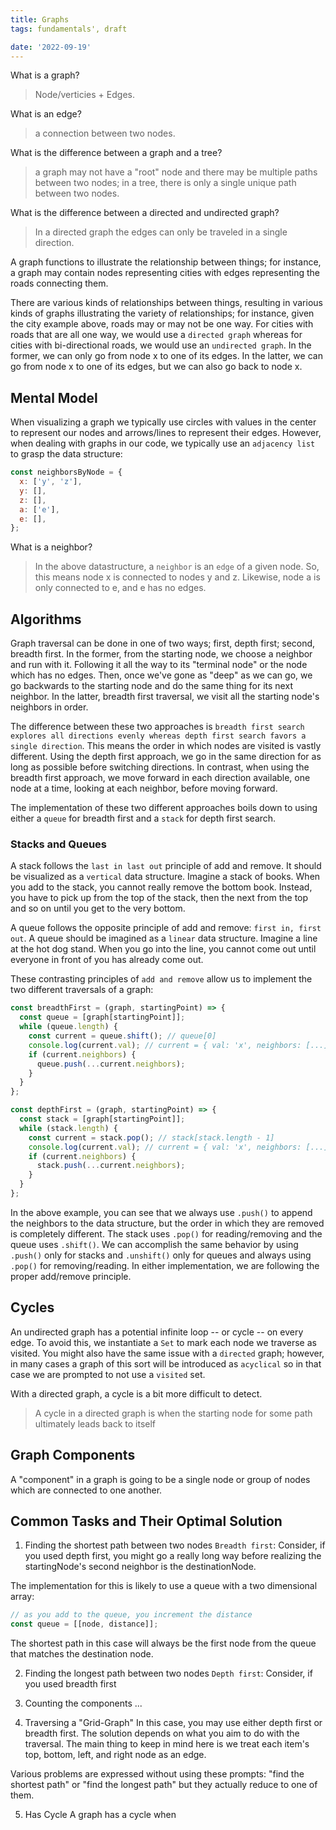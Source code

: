 ```yaml
---
title: Graphs
tags: fundamentals', draft

date: '2022-09-19'
---
```


What is a graph?

> Node/verticies + Edges.

What is an edge?

> a connection between two nodes.

What is the difference between a graph and a tree?

> a graph may not have a "root" node and there may be multiple paths between two nodes; in a tree, there is only a single unique path between two nodes.

What is the difference between a directed and undirected graph?

> In a directed graph the edges can only be traveled in a single direction.

A graph functions to illustrate the relationship between things; for instance, a graph may contain nodes representing cities with edges representing the roads connecting them.

There are various kinds of relationships between things, resulting in various kinds of graphs illustrating the variety of relationships; for instance, given the city example above, roads may or may not be one way. For cities with roads that are all one way, we would use a `directed graph` whereas for cities with bi-directional roads, we would use an `undirected graph`. In the former, we can only go from node x to one of its edges. In the latter, we can go from node x to one of its edges, but we can also go back to node x.

## Mental Model

When visualizing a graph we typically use circles with values in the center to represent our nodes and arrows/lines to represent their edges. However, when dealing with graphs in our code, we typically use an `adjacency list` to grasp the data structure:

```javascript
const neighborsByNode = {
  x: ['y', 'z'],
  y: [],
  z: [],
  a: ['e'],
  e: [],
};
```

What is a neighbor?

> In the above datastructure, a `neighbor` is an `edge` of a given node. So, this means node x is connected to nodes y and z. Likewise, node a is only connected to e, and e has no edges.

## Algorithms

Graph traversal can be done in one of two ways; first, depth first; second, breadth first. In the former, from the starting node, we choose a neighbor and run with it. Following it all the way to its "terminal node" or the node which has no edges. Then, once we've gone as "deep" as we can go, we go backwards to the starting node and do the same thing for its next neighbor. In the latter, breadth first traversal, we visit all the starting node's neighbors in order.

The difference between these two approaches is `breadth first search explores all directions evenly whereas depth first search favors a single direction`. This means the order in which nodes are visited is vastly different. Using the depth first approach, we go in the same direction for as long as possible before switching directions. In contrast, when using the breadth first approach, we move forward in each direction available, one node at a time, looking at each neighbor, before moving forward.

The implementation of these two different approaches boils down to using either a `queue` for breadth first and a `stack` for depth first search.

### Stacks and Queues

A stack follows the `last in last out` principle of add and remove. It should be visualized as a `vertical` data structure. Imagine a stack of books. When you add to the stack, you cannot really remove the bottom book. Instead, you have to pick up from the top of the stack, then the next from the top and so on until you get to the very bottom.

A queue follows the opposite principle of add and remove: `first in, first out`. A queue should be imagined as a `linear` data structure. Imagine a line at the hot dog stand. When you go into the line, you cannot come out until everyone in front of you has already come out.

These contrasting principles of `add and remove` allow us to implement the two different traversals of a graph:

```javascript
const breadthFirst = (graph, startingPoint) => {
  const queue = [graph[startingPoint]];
  while (queue.length) {
    const current = queue.shift(); // queue[0]
    console.log(current.val); // current = { val: 'x', neighbors: [...]}
    if (current.neighbors) {
      queue.push(...current.neighbors);
    }
  }
};

const depthFirst = (graph, startingPoint) => {
  const stack = [graph[startingPoint]];
  while (stack.length) {
    const current = stack.pop(); // stack[stack.length - 1]
    console.log(current.val); // current = { val: 'x', neighbors: [...]}
    if (current.neighbors) {
      stack.push(...current.neighbors);
    }
  }
};
```

In the above example, you can see that we always use `.push()` to append the neighbors to the data structure, but the order in which they are removed is completely different. The stack uses `.pop()` for reading/removing and the queue uses `.shift()`. We can accomplish the same behavior by using `.push()` only for stacks and `.unshift()` only for queues and always using `.pop()` for removing/reading. In either implementation, we are following the proper add/remove principle.

## Cycles

An undirected graph has a potential infinite loop -- or cycle -- on every edge. To avoid this, we instantiate a `Set` to mark each node we traverse as visited. You might also have the same issue with a `directed` graph; however, in many cases a graph of this sort will be introduced as `acyclical` so in that case we are prompted to not use a `visited` set.

With a directed graph, a cycle is a bit more difficult to detect.

> A cycle in a directed graph is when the starting node for some path ultimately leads back to itself

## Graph Components

A "component" in a graph is going to be a single node or group of nodes which are connected to one another.

## Common Tasks and Their Optimal Solution

1. Finding the shortest path between two nodes
   `Breadth first`: Consider, if you used depth first, you might go a really long way before realizing the startingNode's second neighbor is the destinationNode.

The implementation for this is likely to use a queue with a two dimensional array:

```javascript
// as you add to the queue, you increment the distance
const queue = [[node, distance]];
```

The shortest path in this case will always be the first node from the queue that matches the destination node.

2. Finding the longest path between two nodes
   `Depth first`: Consider, if you used breadth first

3. Counting the components
   ...

4. Traversing a "Grid-Graph"
   In this case, you may use either depth first or breadth first. The solution depends on what you aim to do with the traversal. The main thing to keep in mind here is we treat each item's top, bottom, left, and right node as an edge.

Various problems are expressed without using these prompts: "find the shortest path" or "find the longest path" but they actually reduce to one of them.

5. Has Cycle
   A graph has a cycle when
